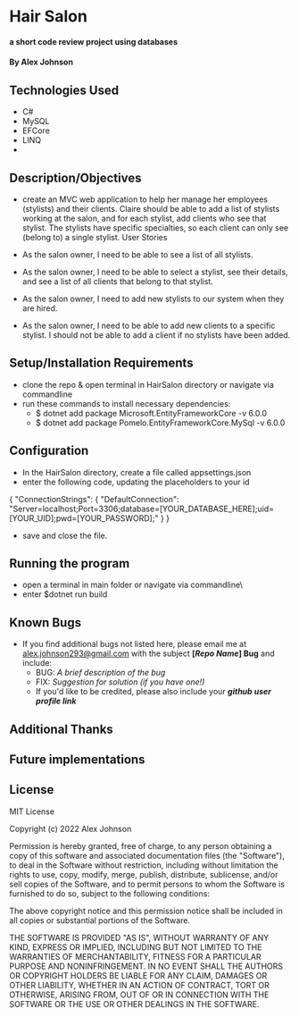 # Hair Salon 

#### a short code review project using databases

#### By Alex Johnson

## Technologies Used

* C#
* MySQL
* EFCore
* LINQ
* 


## Description/Objectives
 *  create an MVC web application to help her manage her employees (stylists) and their clients. Claire should be able to add a list of stylists working at the salon, and for each stylist, add clients who see that stylist. The stylists have specific specialties, so each client can only see (belong to) a single stylist.
User Stories

* As the salon owner, I need to be able to see a list of all stylists.
* As the salon owner, I need to be able to select a stylist, see their details, and see a list of all clients that belong to that stylist.
* As the salon owner, I need to add new stylists to our system when they are hired.
* As the salon owner, I need to be able to add new clients to a specific stylist. I should not be able to add a client if no stylists have been added.


## Setup/Installation Requirements
* clone the repo & open terminal in HairSalon directory  or navigate via commandline
* run these commands to install necessary dependencies:
     * $ dotnet add package Microsoft.EntityFrameworkCore -v 6.0.0
     * $ dotnet add package Pomelo.EntityFrameworkCore.MySql -v 6.0.0

## Configuration
* In the HairSalon directory, create a file called appsettings.json
* enter the following code, updating the placeholders to your id

{
    "ConnectionStrings": {
        "DefaultConnection": "Server=localhost;Port=3306;database=[YOUR_DATABASE_HERE];uid=[YOUR_UID];pwd=[YOUR_PASSWORD];"
    }
}
* save and close the file.


## Running the program
* open a terminal in main folder or navigate via commandline\
* enter $dotnet run build


## Known Bugs

* If you find additional bugs not listed here, please email me at alex.johnson293@gmail.com with the subject **[_Repo Name_] Bug** and include:
  * BUG: _A brief description of the bug_
  * FIX: _Suggestion for solution (if you have one!)_
  * If you'd like to be credited, please also include your **_github user profile link_**

## Additional Thanks


## Future implementations



## License
MIT License

Copyright (c) 2022 Alex Johnson

Permission is hereby granted, free of charge, to any person obtaining a copy
of this software and associated documentation files (the "Software"), to deal
in the Software without restriction, including without limitation the rights
to use, copy, modify, merge, publish, distribute, sublicense, and/or sell
copies of the Software, and to permit persons to whom the Software is
furnished to do so, subject to the following conditions:

The above copyright notice and this permission notice shall be included in all
copies or substantial portions of the Software.

THE SOFTWARE IS PROVIDED "AS IS", WITHOUT WARRANTY OF ANY KIND, EXPRESS OR IMPLIED, 
INCLUDING BUT NOT LIMITED TO THE WARRANTIES OF MERCHANTABILITY, FITNESS FOR A PARTICULAR 
PURPOSE AND NONINFRINGEMENT. IN NO EVENT SHALL THE AUTHORS OR COPYRIGHT HOLDERS 
BE LIABLE FOR ANY CLAIM, DAMAGES OR OTHER LIABILITY, WHETHER IN AN ACTION OF CONTRACT,
TORT OR OTHERWISE, ARISING FROM, OUT OF OR IN CONNECTION WITH THE SOFTWARE OR THE USE
OR OTHER DEALINGS IN THE SOFTWARE.